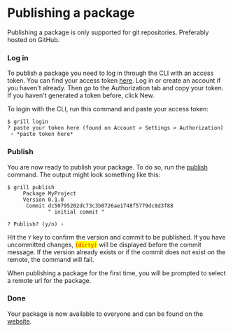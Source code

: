 # Publishing a package

Publishing a package is only supported for git repositories. Preferably hosted on GitHub.

### Log in

To publish a package you need to log in through the CLI with an access token. You can find your access token [here](https://grillpm.vercel.app/settings). Log in or create an account if you haven't already. Then go to the Authorization tab and copy your token. If you haven't generated a token before, click New.

To login with the CLI, run this command and paste your access token:

```
$ grill login
? paste your token here (found on Account > Settings > Authorization)
 › *paste token here*
```

### Publish

You are now ready to publish your package. To do so, run the [publish](../commands/publish.md) command. The output might look something like this:

```
$ grill publish
     Package MyProject
     Version 0.1.0
      Commit dc50795202dc73c3b0726ae1748f5779dc8d3f88
             " initial commit "

? Publish? (y/n) ›
```

Hit the `Y` key to confirm the version and commit to be published. If you have uncommitted changes, <mark style="color:red;">`(dirty)`</mark> will be displayed before the commit message. If the version already exists or if the commit does not exist on the remote, the command will fail.

When publishing a package for the first time, you will be prompted to select a remote url for the package.

### Done

Your package is now available to everyone and can be found on the [website](https://grillpm.vercel.app/).

